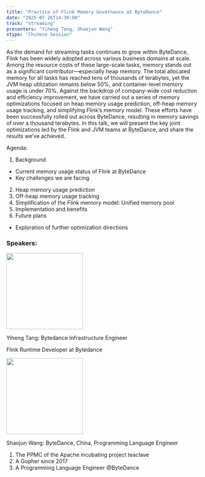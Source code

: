```yaml
---
title: "Practice of Flink Memory Governance at ByteDance"
date: "2025-07-26T14:30:00"
track: "streaming"
presenters: "Yiheng Tang, Shaojun Wang"
stype: "Chinese Session"
---
```


As the demand for streaming tasks continues to grow within ByteDance, Flink has been widely adopted across various business domains at scale. Among the resource costs of these large-scale tasks, memory stands out as a significant contributor—especially heap memory. The total allocated memory for all tasks has reached tens of thousands of terabytes, yet the JVM heap utilization remains below 50%, and container-level memory usage is under 70%. Against the backdrop of company-wide cost reduction and efficiency improvement, we have carried out a series of memory optimizations focused on heap memory usage prediction, off-heap memory usage tracking, and simplifying Flink’s memory model. These efforts have been successfully rolled out across ByteDance, resulting in memory savings of over a thousand terabytes.
In this talk, we will present the key joint optimizations led by the Flink and JVM teams at ByteDance, and share the results we’ve achieved.

Agenda:
1.  Background
  - Current memory usage status of Flink at ByteDance
  - Key challenges we are facing
2. Heap memory usage prediction
3.  Off-heap memory usage tracking
4. Simplification of the Flink memory model: Unified memory pool
5. Implementation and benefits
6. Future plans
  - Exploration of further optimization directions


### Speakers:


<img src="https://sessionize.com/image/0408-400o400o1-Qugv97SCsud3LMz6G4ZKqV.jpg" width="200" /><br/>

Yiheng Tang: Bytedance Infrastructure Engineer

Flink Runtime Developer at Bytedance


<img src="https://sessionize.com/image/183a-400o400o1-4CYkeMZCjrpekwjGgjF934.jpg" width="200" /><br/>

Shaojun Wang: ByteDance, China, Programming Language Engineer

1. The PPMC of the Apache incubating project teaclave
2. A Gopher since 2017
3. A Programming Language Engineer @ByteDance